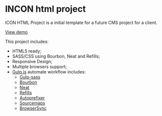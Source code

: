 # INCON html project

<p>ICON HTML Project is a initial template for a future CMS project for a client.</p>
<p><a href='http://www.luizfelipejr.com.br/projects/incon-html/' target='_blank'>View demo</a></p>
<p>This project includes:</p>

- HTML5 ready;
- SASS/CSS using Bourbon, Neat and Refills;
- Responsive Design;
- Multiple browsers support;
- <a href='http://gulpjs.com/' target='_blank'>Gulp.js</a> automate workflow includes:
    - <a href="https://github.com/dlmanning/gulp-sass" target='_blank'>Gulp-sass</a>
    - <a href='http://bourbon.io/' target='_blank'>Bourbon</a>
    - <a href='http://neat.bourbon.io/' target='_blank'>Neat</a>
    - <a href='http://refills.bourbon.io/' target='_blank'>Refills</a>
    - <a href='https://github.com/sindresorhus/gulp-autoprefixer' target='_blank'>Autoprefixer</a>
    - <a href='https://github.com/floridoo/gulp-sourcemaps' target='_blank'>Sourcemaps</a>
    - <a href='https://github.com/BrowserSync/browser-sync' target='_blank'>BrowserSync</a>
